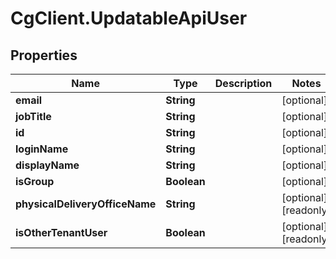 # CgClient.UpdatableApiUser

## Properties

Name | Type | Description | Notes
------------ | ------------- | ------------- | -------------
**email** | **String** |  | [optional] 
**jobTitle** | **String** |  | [optional] 
**id** | **String** |  | [optional] 
**loginName** | **String** |  | [optional] 
**displayName** | **String** |  | [optional] 
**isGroup** | **Boolean** |  | [optional] 
**physicalDeliveryOfficeName** | **String** |  | [optional] [readonly] 
**isOtherTenantUser** | **Boolean** |  | [optional] [readonly] 


